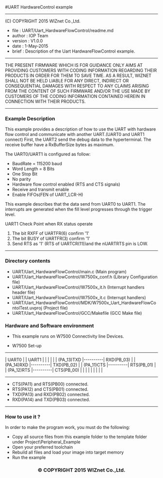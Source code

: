 #UART HardwareControl example
******************************************************************************
(C) COPYRIGHT 2015 WIZnet Co.,Ltd.

  * file    : UART/Uart_HardwareFlowControl/readme.md 
  * author  : IOP Team
  * version : V1.0.0
  * date    : 1-May-2015
  * brief   : Description of the Uart HardwareFlowControl example.

******************************************************************************

THE PRESENT FIRMWARE WHICH IS FOR GUIDANCE ONLY AIMS AT PROVIDING CUSTOMERS WITH CODING INFORMATION REGARDING THEIR PRODUCTS IN ORDER FOR THEM TO SAVE TIME. AS A RESULT, WIZNET SHALL NOT BE HELD LIABLE FOR ANY DIRECT, INDIRECT OR CONSEQUENTIAL DAMAGES WITH RESPECT TO ANY CLAIMS ARISING FROM THE CONTENT OF SUCH FIRMWARE AND/OR THE USE MADE BY CUSTOMERS OF THE CODING INFORMATION CONTAINED HEREIN IN CONNECTION WITH THEIR PRODUCTS.

******************************************************************************

### Example Description

This example provides a description of how to use the UART with hardware flow
control and communicate with another UART.(UART0 and UART1 connect)
First, the UART2 send the debug data to the hyperterminal.
The receive buffer have a RxBufferSize bytes as maximum.

The UART0/UART1 is configured as follow:
  - BaudRate = 115200 baud  
  - Word Length = 8 Bits
  - One Stop Bit
  - No parity
  - Hardware flow control enabled (RTS and CTS signals)
  - Receive and transmit enable
  - Enable FIFOs(FEN of UART_LCR-H)

This example describes that the data send from UART0 to UART1.
The interrupts are generated when the fill level progresses through the
trigger level.

UART1 Check Point when RX status operate
  1. The bit RXFF of UARTFR(6) confirm '1'
  2. The bit BUSY of UARTFR(3) confirm '1'
  3. Send RTS as '1' (RTS of UARTCR(11))and the nUARTRTS pin is LOW.

________________________________________
### Directory contents

  - UART/Uart_HardwareFlowControl/main.c                                            (Main program)
  - UART/Uart_HardwareFlowControl/W7500x_conf.h                                     (Library Configuration file)
  - UART/Uart_HardwareFlowControl/W7500x_it.h                                       (Interrupt handlers header file)
  - UART/Uart_HardwareFlowControl/W7500x_it.c                                       (Interrupt handlers)
  - UART/Uart_HardwareFlowControl/MDK/W7500x_Uart_HardwareFlowContolTest.uvproj     (Project file)
  - UART/Uart_HardwareFlowControl/GCC/Makefile                      				(GCC Make file)


### Hardware and Software environment 

  - This example runs on W7500 Connectivity line Devices.
  
  -  W7500 Set-up
   --------------            --------------
  |    UART0     |          |    UART1     |
  |              |          |              |
  |   (PA_13)TXD |----------|   RXD(PB_03) |
  |   (PA_14)RXD |----------|   TXD(PB_02) |
  |   (PA_11)CTS |----------|   RTS(PB_01) |
  |   (PA_12)RTS |----------|   CTS(PB_00) |
  |              |          |              |
  |              |          |              |
   --------------            --------------
  
   - CTS(PA11) and RTS(PB00) connected.
   - RTS(PA12) and CTS(PB01) connected.
   - TXD(PA13) and RXD(PB02) connected.
   - RXD(PA14) and TXD(PB03) connected.
  
 
______________________________________________________________________________

### How to use it ? 
In order to make the program work, you must do the following:
 - Copy all source files from this example folder to the template folder under
   Project\Peripheral_Example
 - Open your preferred toolchain 
 - Rebuild all files and load your image into target memory
 - Run the example 

<h3><center>&copy; COPYRIGHT 2015 WIZnet Co.,Ltd.</center></h3>
